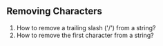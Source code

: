 ## Removing Characters

1. How to remove a trailing slash ('/') from a string?
2. How to remove the first character from a string?
